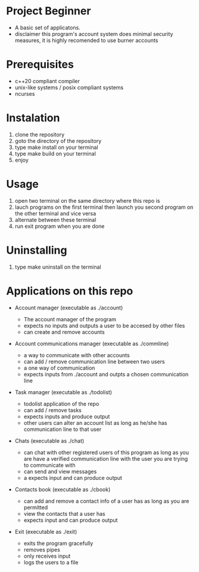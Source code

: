 # Project Beginner
* A basic set of applicatons.
* disclaimer this program's account system does
  minimal security measures, it is highly recomended
  to use burner accounts

# Prerequisites
* c++20 compliant compiler
* unix-like systems / posix compliant systems
* ncurses

# Instalation
1. clone the repository
2. goto the directory of the repository 
3. type make install on your terminal
4. type make build on your terminal
5. enjoy

# Usage
1. open two terminal on the same directory where this repo is
2. lauch programs on the first terminal then launch you second program on the other terminal and vice versa
3. alternate between these terminal
4. run exit program when you are done

# Uninstalling
1. type make uninstall on the terminal

# Applications on this repo
* Account manager (executable as ./account)
  - The account manager of the program
  - expects no inputs and outputs a user to be accesed by other files
  - can create and remove accounts

* Account communications manager (executable as ./commline)
  - a way to communicate with other accounts
  - can add / remove communication line between two users
  - a one way of communication
  - expects inputs from ./account and outpts a chosen communication line

* Task manager (executable as ./todolist)
  - todolist application of the repo
  - can add / remove tasks
  - expects inputs and produce output
  - other users can alter an account list as long as he/she has communication
    line to that user

* Chats (executable as ./chat)
  - can chat with other registered users of this program as long as you are
    have a verified communication line with the user you are trying to communicate with
  - can send and view messages
  - a expects input and can produce output

* Contacts book (executable as ./cbook)
  - can add and remove a contact info of a user has as long as you are permitted
  - view the contacts that a user has
  - expects input and can produce output
  
* Exit (executable as ./exit)
  - exits the program gracefully
  - removes pipes
  - only receives input
  - logs the users to a file
